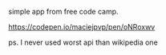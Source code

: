 simple app from free code camp.

https://codepen.io/maciejpvp/pen/oNRoxwv

ps. I never used worst api than wikipedia one
